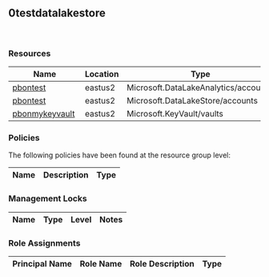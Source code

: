 
## 0testdatalakestore 
 
### Resources


| Name | Location | Type |
| --- | --- | --- |
| [pbontest](pbontest--394363433.md)  | eastus2  | Microsoft.DataLakeAnalytics/accounts  |
| [pbontest](pbontest--593435791.md)  | eastus2  | Microsoft.DataLakeStore/accounts  |
| [pbonmykeyvault](pbonmykeyvault-548932571.md)  | eastus2  | Microsoft.KeyVault/vaults  |

### Policies
The following policies have been found at the resource group level: 

| Name | Description | Type |
| --- | --- | --- |

### Management Locks


| Name | Type | Level | Notes |
| --- | --- | --- | --- |

### Role Assignments


| Principal Name | Role Name | Role Description | Type |
| --- | --- | --- | --- |
